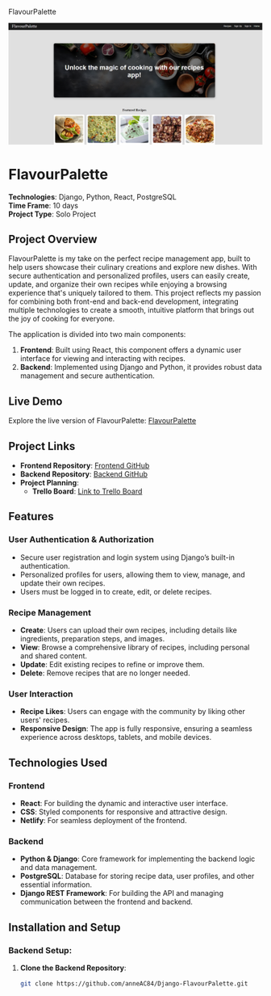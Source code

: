 FlavourPalette

![alt text](image.png)

# **FlavourPalette**

**Technologies**: Django, Python, React, PostgreSQL  
**Time Frame**: 10 days  
**Project Type**: Solo Project  

## **Project Overview**
FlavourPalette is my take on the perfect recipe management app, built to help users showcase their culinary creations and explore new dishes. With secure authentication and personalized profiles, users can easily create, update, and organize their own recipes while enjoying a browsing experience that's uniquely tailored to them. This project reflects my passion for combining both front-end and back-end development, integrating multiple technologies to create a smooth, intuitive platform that brings out the joy of cooking for everyone.

The application is divided into two main components:
1. **Frontend**: Built using React, this component offers a dynamic user interface for viewing and interacting with recipes.
2. **Backend**: Implemented using Django and Python, it provides robust data management and secure authentication.

## **Live Demo**
Explore the live version of FlavourPalette: [FlavourPalette](https://flavourpalettefront.netlify.app/)

## **Project Links**
- **Frontend Repository**: [Frontend GitHub](https://github.com/anneAC84/React-FlavourPalette.git)
- **Backend Repository**: [Backend GitHub](https://github.com/anneAC84/Django-FlavourPalette.git)
- **Project Planning**:
  - **Trello Board**: [Link to Trello Board](https://trello.com/invite/b/66bfd695325e9e54c0fcaf09/ATTI14388f85fdf130f8774e59d3e752b982918D7AA1/my-django-crud-app-flavourpalette)

## **Features**
### **User Authentication & Authorization**
- Secure user registration and login system using Django’s built-in authentication.
- Personalized profiles for users, allowing them to view, manage, and update their own recipes.
- Users must be logged in to create, edit, or delete recipes.

### **Recipe Management**
- **Create**: Users can upload their own recipes, including details like ingredients, preparation steps, and images.
- **View**: Browse a comprehensive library of recipes, including personal and shared content.
- **Update**: Edit existing recipes to refine or improve them.
- **Delete**: Remove recipes that are no longer needed.

### **User Interaction**
- **Recipe Likes**: Users can engage with the community by liking other users' recipes.
- **Responsive Design**: The app is fully responsive, ensuring a seamless experience across desktops, tablets, and mobile devices.

## **Technologies Used**

### **Frontend**
- **React**: For building the dynamic and interactive user interface.
- **CSS**: Styled components for responsive and attractive design.
- **Netlify**: For seamless deployment of the frontend.

### **Backend**
- **Python & Django**: Core framework for implementing the backend logic and data management.
- **PostgreSQL**: Database for storing recipe data, user profiles, and other essential information.
- **Django REST Framework**: For building the API and managing communication between the frontend and backend.

## **Installation and Setup**

### **Backend Setup**:
1. **Clone the Backend Repository**:  
   ```bash
   git clone https://github.com/anneAC84/Django-FlavourPalette.git
